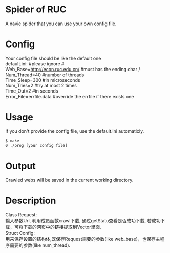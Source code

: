 # Spider of RUC
A navie spider that you can use your own config file.  
# Config
Your config file should be like the default one  
default.ini: #please ignore #  
Web_Base=http://econ.ruc.edu.cn/ #must has the ending char /  
Num_Thread=40 #number of threads  
Time_Sleep=300 #in microseconds  
Num_Tries=2 #try at most 2 times  
Time_Out=2 #in seconds  
Error_File=errfile.data #override the errfile if there exists one  
# Usage
If you don't provide the config file, use the default.ini automaticly.
```bash
$ make
0 ./prog [your config file]
```
# Output

Crawled webs will be saved in the current working directory.

# Description
Class Request:  
输入参数Url, 利用成员函数crawl下载, 通过getStatu查看是否成功下载, 若成功下载，可将下载的网页中的链接提取到Vector里面.  
Struct Config:  
用来保存设置的结构体,既保存Request需要的参数(like web_base)，也保存主程序需要的参数(like num_thread).  